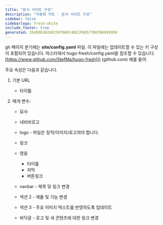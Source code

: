 ```yaml
---
title: "문서 사이트 구성"
description: "자동화 키트 - 문서 사이트 구성"
sidebar: false
sidebarlogo: fresh-white
include_footer: true
generated: 354D0E4D269259766EC4DE1F88577B07B6095950
---
```



gh 페이지 분기에는 **site/config.yaml** 파일. 이 파일에는 업데이트할 수 있는 키 구성이 포함되어 있습니다. 마스터에서 hugo-fresh/config.yaml을 참조할 수 있습니다. [https://www.github.com/StefMa/hugo-fresh]() (github.com) 예를 들어.

주요 속성은 다음과 같습니다.

1. 기본 URL

    - 타이틀

1. 매개 변수:

    - 묘사
    
    - 내비바로고
    
    - logo - 파일은 정적/이미지/로고여야 합니다.
    
    - 링크
    
    - 영웅
        - 타이틀
        - 자막
        - 버튼링크
    
    - navbar - 제목 및 링크 변경
    
    - 섹션 2 - 제품 및 기능 변경
    
    - 섹션 3 - 주요 이미지 텍스트를 반영하도록 업데이트
    
    - 바닥글 - 로고 및 새 콘텐츠에 대한 링크 변경
